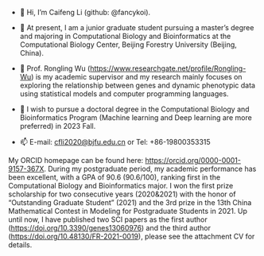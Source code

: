 

- 👋 Hi, I’m Caifeng Li (github: @fancykoi).

- 💞️ At present, I am a junior graduate student pursuing a master’s degree and majoring in Computational Biology and Bioinformatics at the Computational Biology Center, Beijing Forestry University (Beijing, China).

- 🌱 Prof. Rongling Wu (https://www.researchgate.net/profile/Rongling-Wu) is my academic supervisor and my research mainly focuses on exploring the relationship between genes and dynamic phenotypic data using statistical models and computer programming languages.

- 👀 I wish to pursue a doctoral degree in the Computational Biology and Bioinformatics Program (Machine learning and Deep learning are more preferred) in 2023 Fall.

- 📫 E-mail: cfli2020@bjfu.edu.cn or Tel: +86-19800353315



My ORCID homepage can be found here: https://orcid.org/0000-0001-9157-367X. During my postgraduate period, my academic performance has been excellent, with a GPA of 90.6 (90.6/100), ranking first in the Computational Biology and Bioinformatics major. I won the first prize scholarship for two consecutive years (2020&2021) with the honor of “Outstanding Graduate Student” (2021) and the 3rd prize in the 13th China Mathematical Contest in Modeling for Postgraduate Students in 2021. Up until now, I have published two SCI papers as the first author (https://doi.org/10.3390/genes13060976) and the third author (https://doi.org/10.48130/FR-2021-0019), please see the attachment CV for details.

<!---
fancykoi/fancykoi is a ✨ special ✨ repository because its `README.md` (this file) appears on your GitHub profile.
You can click the Preview link to take a look at your changes.
--->
